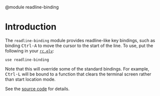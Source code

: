 <!-- toc -->

@module readline-binding

# Introduction

The `readline-binding` module provides readline-like key bindings, such as
binding <kbd>Ctrl-A</kbd> to move the cursor to the start of the line. To use,
put the following in your [`rc.elv`](command.html#rc-file):

```elvish
use readline-binding
```

Note that this will override some of the standard bindings. For example,
<kbd>Ctrl-L</kbd> will be bound to a function that clears the terminal screen
rather than start location mode.

See the
[source code](https://github.com/markusbkk/elvish/pkg/mods/readlinebinding/readline-binding.elv)
for details.

